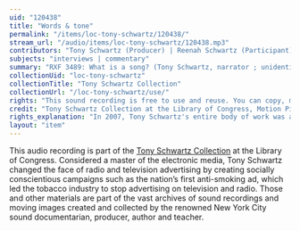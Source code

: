 ```yaml
---
uid: "120438"
title: "Words & tone"
permalink: "/items/loc-tony-schwartz/120438/"
stream_url: "/audio/items/loc-tony-schwartz/120438.mp3"
contributors: "Tony Schwartz (Producer) | Reenah Schwartz (Participant)"
subjects: "interviews | commentary"
summary: "RXF 3489: What is a song? (Tony Schwartz, narrator ; unidentified old man, unidentified cab driver, unidentified male plumber; Mrs. Tony Schwartz, unidentified female singing teacher, unidentified man, speakers) (0:00)."
collectionUid: "loc-tony-schwartz"
collectionTitle: "Tony Schwartz Collection"
collectionUrl: "/loc-tony-schwartz/use/"
rights: "This sound recording is free to use and reuse. You can copy, modify, distribute and perform the work, even for commercial purposes, all without asking permission. Attribution is recommended but not required."
credit: "Tony Schwartz Collection at the Library of Congress, Motion Picture, Broadcasting and Recorded Sound Division."
rights_explanation: "In 2007, Tony Schwartz's entire body of work was acquired by the Library of Congress, thus the Library reserves the right to make his recordings available for reuse as long as those recordings do not contain embedded material to which Schwartz did not own the copyright. Therefore, Citizen DJ excludes: (1) recordings that contain music or speeches from identifiable or named performers and composers, (2) radio broadcasts, and (3) commercials."
layout: "item"
---
```


This audio recording is part of the [Tony Schwartz Collection](https://www.loc.gov/rr/record/schwartzcollection.html) at the Library of Congress. Considered a master of the electronic media, Tony Schwartz changed the face of radio and television advertising by creating socially conscientious campaigns such as the nation’s first anti-smoking ad, which led the tobacco industry to stop advertising on television and radio. Those and other materials are part of the vast archives of sound recordings and moving images created and collected by the renowned New York City sound documentarian, producer, author and teacher.
